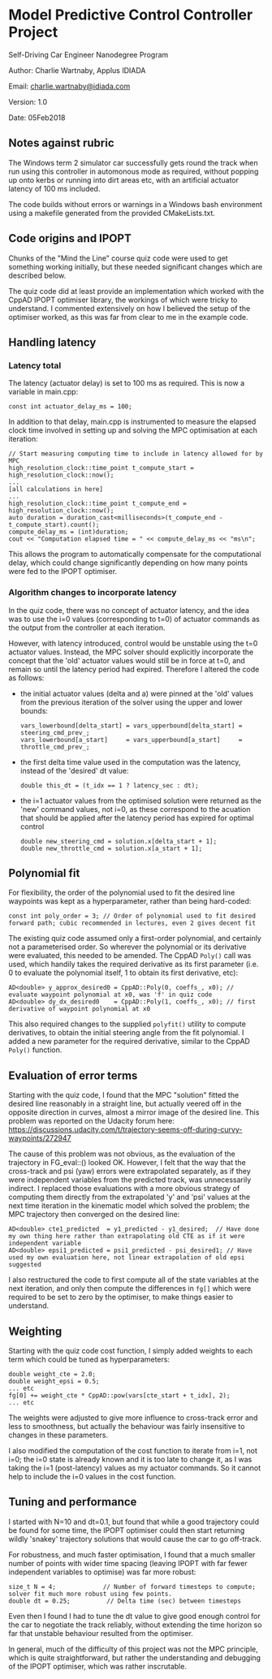 # Model Predictive Control Controller Project

Self-Driving Car Engineer Nanodegree Program

Author: Charlie Wartnaby, Applus IDIADA

Email: charlie.wartnaby@idiada.com

Version: 1.0

Date: 05Feb2018

## Notes against rubric

The Windows term 2 simulator car successfully gets round the track when run
using this controller in automonous mode as required, without popping up onto
kerbs or running into dirt areas etc, with an artificial actuator latency
of 100 ms included.

The code builds without errors or warnings in a Windows bash environment using a makefile
generated from the provided CMakeLists.txt.

## Code origins and IPOPT

Chunks of the "Mind the Line" course quiz code were used to get something working
initially, but these needed significant changes which are described below.

The quiz code did at least provide an implementation which worked with the
CppAD IPOPT optimiser library, the workings of which were tricky to understand.
I commented extensively on how I believed the setup of the optimiser worked,
as this was far from clear to me in the example code.

## Handling latency

### Latency total

The latency (actuator delay) is set to 100 ms as required. This is now a variable
in main.cpp:

`const int actuator_delay_ms = 100;`

In addition to that delay, main.cpp is instrumented to measure the elapsed clock
time involved in setting up and solving the MPC optimisation at each iteration:

```
// Start measuring computing time to include in latency allowed for by MPC
high_resolution_clock::time_point t_compute_start = high_resolution_clock::now();
...
[all calculations in here]
...
high_resolution_clock::time_point t_compute_end = high_resolution_clock::now();
auto duration = duration_cast<milliseconds>(t_compute_end - t_compute_start).count();
compute_delay_ms = (int)duration;
cout << "Computation elapsed time = " << compute_delay_ms << "ms\n";
```

This allows the program to automatically compensate for the computational delay,
which could change significantly depending on how many points were fed to the
IPOPT optimiser.

### Algorithm changes to incorporate latency

In the quiz code, there was no concept of actuator latency, and the idea was
to use the i=0 values (corresponding to t=0) of actuator commands as the output
from the controller at each iteration.

However, with latency introduced, control would be unstable using the t=0
actuator values. Instead, the MPC solver should explicitly incorporate the
concept that the 'old' actuator values would still be in force at t=0, and
remain so until the latency period had expired. Therefore I altered the
code as follows:

* the initial actuator values (delta and a) were pinned at the 'old' values from
  the previous iteration of the solver using the upper and lower bounds:
  ```
  vars_lowerbound[delta_start] = vars_upperbound[delta_start] = steering_cmd_prev_;
  vars_lowerbound[a_start]     = vars_upperbound[a_start]     = throttle_cmd_prev_;
  ```

* the first delta time value used in the computation was the latency, instead of
  the 'desired' dt value:
  ```
  double this_dt = (t_idx == 1 ? latency_sec : dt);
  ```

* the i=1 actuator values from the optimised solution were returned as the
  'new' command values, not i=0, as these correspond to the acuation that
  should be applied after the latency period has expired for optimal control
  ```
  double new_steering_cmd = solution.x[delta_start + 1];
  double new_throttle_cmd = solution.x[a_start + 1];
  ```

## Polynomial fit

For flexibility, the order of the polynomial used to fit the desired line
waypoints was kept as a hyperparameter, rather than being hard-coded:

```const int poly_order = 3; // Order of polynomial used to fit desired forward path; cubic recommended in lectures, even 2 gives decent fit```

The existing quiz code assumed only a first-order polynomial, and certainly
not a parameterised order. So wherever the polynomial or its derivative were
evaluated, this needed to be amended. The CppAD `Poly()` call was used,
which handily takes the required derivative as its first parameter
(i.e. 0 to evaluate the polynomial itself, 1 to obtain its first derivative, etc):

```
AD<double> y_approx_desired0 = CppAD::Poly(0, coeffs_, x0); // evaluate waypoint polynomial at x0, was 'f' in quiz code
AD<double> dy_dx_desired0    = CppAD::Poly(1, coeffs_, x0); // first derivative of waypoint polynomial at x0
```

This also required changes to the supplied `polyfit()` utility to compute derivatives,
to obtain the initial steering angle from the fit polynomial. I added a new parameter
for the required derivative, similar to the CppAD `Poly()` function.

## Evaluation of error terms

Starting with the quiz code, I found that the MPC "solution" fitted the desired
line reasonably in a straight line, but actually veered off in the opposite
direction in curves, almost a mirror image of the desired line. This problem
was reported on the Udacity forum here:
https://discussions.udacity.com/t/trajectory-seems-off-during-curvy-waypoints/272947

The cause of this problem was not obvious, as the evaluation of the trajectory
in FG_eval::() looked OK. However, I felt that the way that the cross-track
and psi (yaw) errors were extrapolated separately, as if they were independent
variables from the predicted track, was unnecessarily indirect. I replaced those
evaluations with a more obvious strategy of computing them directly from the
extrapolated 'y' and 'psi' values at the next time iteration in the kinematic
model which solved the problem; the MPC trajectory then converged on the
desired line:

```
AD<double> cte1_predicted  = y1_predicted - y1_desired;  // Have done my own thing here rather than extrapolating old CTE as if it were independent variable
AD<double> epsi1_predicted = psi1_predicted - psi_desired1; // Have used my own evaluation here, not linear extrapolation of old epsi suggested
```

I also restructured the code to first compute all of the state variables at the
next iteration, and only then compute the differences in `fg[]` which were
required to be set to zero by the optimiser, to make things easier to understand.

## Weighting

Starting with the quiz code cost function, I simply added weights to each term
which could be tuned as hyperparameters:

```
double weight_cte = 2.0;
double weight_epsi = 0.5;
... etc
fg[0] += weight_cte * CppAD::pow(vars[cte_start + t_idx], 2);
... etc
```

The weights were adjusted to give more influence to cross-track error and
less to smoothness, but actually the behaviour was fairly insensitive to changes
in these parameters.

I also modified the computation of the cost function to iterate from i=1, not i=0;
the i=0 state is already known and it is too late to change it, as I was taking the i=1
(post-latency) values as my actuator commands. So it cannot help to include the i=0
values in the cost function.

## Tuning and performance

I started with N=10 and dt=0.1, but found that while a good trajectory could be
found for some time, the IPOPT optimiser could then start returning wildly
'snakey' trajectory solutions that would cause the car to go off-track.

For robustness, and much faster optimisation, I found that a much smaller number
of points with wider time spacing (leaving IPOPT with far fewer independent
variables to optimise) was far more robust:

```
size_t N = 4;             // Number of forward timesteps to compute; solver fit much more robust using few points.
double dt = 0.25;          // Delta time (sec) between timesteps
```

Even then I found I had to tune the dt value to give good enough control for
the car to negotiate the track reliably, without extending the time horizon
so far that unstable behaviour resulted from the optimiser.

In general, much of the difficulty of this project was not the MPC principle,
which is quite straightforward, but rather the understanding and debugging
of the IPOPT optimiser, which was rather inscrutable.
